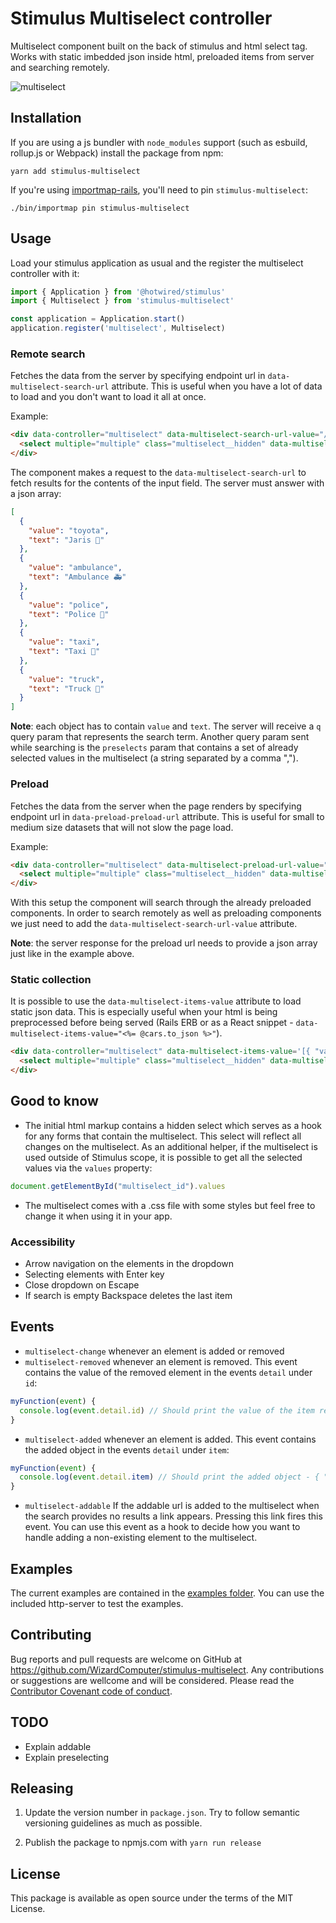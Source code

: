 # Stimulus Multiselect controller
Multiselect component built on the back of stimulus and html select tag. Works with static imbedded json inside html, preloaded items from server and searching remotely.

![multiselect](https://user-images.githubusercontent.com/31761693/196924970-eb19e850-62f9-4af0-ab2d-488bde0a9ea9.gif)

## Installation

If you are using a js bundler with `node_modules` support (such as esbuild, rollup.js or Webpack) install the package from npm:

```plain
yarn add stimulus-multiselect
```

If you're using [importmap-rails](https://github.com/rails/importmap-rails), you'll need to pin `stimulus-multiselect`:

```plain
./bin/importmap pin stimulus-multiselect
```

## Usage

Load your stimulus application as usual and the register the multiselect
controller with it:

```javascript
import { Application } from '@hotwired/stimulus'
import { Multiselect } from 'stimulus-multiselect'

const application = Application.start()
application.register('multiselect', Multiselect)
```

### Remote search

Fetches the data from the server by specifying endpoint url in `data-multiselect-search-url` attribute.
This is useful when you have a lot of data to load and you don't want to load it all at once.

Example:
```html
<div data-controller="multiselect" data-multiselect-search-url-value="/cars" data-placeholder="Search for cars...">
  <select multiple="multiple" class="multiselect__hidden" data-multiselect-target="hidden" name="form[test_ids][]" id="form_test_ids"></select>
</div>
```

The component makes a request to the `data-multiselect-search-url` to fetch results for the contents of the input field. The server must answer with a json array:

```json
[
  {
    "value": "toyota",
    "text": "Jaris 🚗"
  },
  {
    "value": "ambulance",
    "text": "Ambulance 🚑"
  },
  {
    "value": "police",
    "text": "Police 🚓"
  },
  {
    "value": "taxi",
    "text": "Taxi 🚕"
  },
  {
    "value": "truck",
    "text": "Truck 🚚"
  }
]
```

**Note**: each object has to contain `value` and `text`. The server will receive a `q` query param that represents the search term. Another query param sent while searching is the `preselects` param that contains a set of already selected values in the multiselect (a string separated by a comma ",").

### Preload

Fetches the data from the server when the page renders by specifying endpoint url in `data-preload-preload-url` attribute.
This is useful for small to medium size datasets that will not slow the page load.

Example:
```html
<div data-controller="multiselect" data-multiselect-preload-url-value="/cars" data-placeholder="Search for cars...">
  <select multiple="multiple" class="multiselect__hidden" data-multiselect-target="hidden" name="form[test_ids][]" id="form_test_ids"></select>
</div>
```

With this setup the component will search through the already preloaded components. In order to search remotely as well as preloading components we just need to add the `data-multiselect-search-url-value` attribute.

**Note**: the server response for the preload url needs to provide a json array just like in the example above.

### Static collection

It is possible to use the `data-multiselect-items-value` attribute to load static json data. This is especially useful when your html is being preprocessed before being served (Rails ERB or as a React snippet - `data-multiselect-items-value="<%= @cars.to_json %>"`).

```html
<div data-controller="multiselect" data-multiselect-items-value='[{ "value": "cuckoo", "text": "Cuckoo 🐦"}, { "value": "macaw", "text": "Macaw 🦜"}, { "value": "rooster", "text": "Rooster 🐓"}]' data-placeholder="Search for birds...">
  <select multiple="multiple" class="multiselect__hidden" data-multiselect-target="hidden" name="form[test_ids][]" id="form_test_ids"></select>
</div>
```

## Good to know

- The initial html markup contains a hidden select which serves as a hook for any forms that contain the multiselect. This select will reflect all changes on the multiselect. As an additional helper, if the multiselect is used outside of Stimulus scope, it is possible to get all the selected values via the `values` property:

```js
document.getElementById("multiselect_id").values
```

- The multiselect comes with a .css file with some styles but feel free to change it when using it in your app.

### Accessibility

- Arrow navigation on the elements in the dropdown
- Selecting elements with Enter key
- Close dropdown on Escape
- If search is empty Backspace deletes the last item


## Events

- `multiselect-change` whenever an element is added or removed
- `multiselect-removed` whenever an element is removed. This event contains the value of the removed element in the events `detail` under `id`:

```javascript
myFunction(event) {
  console.log(event.detail.id) // Should print the value of the item removed - 13
}
```

- `multiselect-added` whenever an element is added. This event contains the added object in the events `detail` under `item`:

```javascript
myFunction(event) {
  console.log(event.detail.item) // Should print the added object - { "value": "test", "text": "Test" }
}
```
- `multiselect-addable` If the addable url is added to the multiselect when the search provides no results a link appears. Pressing this link fires this event. You can use this event as a hook to decide how you want to handle adding a non-existing element to the multiselect.

## Examples

The current examples are contained in the [examples folder](https://github.com/WizardComputer/stimulus-multiselect/tree/main/examples). You can use the included http-server to test the examples.

## Contributing

Bug reports and pull requests are welcome on GitHub at https://github.com/WizardComputer/stimulus-multiselect. Any contributions or suggestions are wellcome and will be considered. Please read the [Contributor Covenant code of conduct](https://www.contributor-covenant.org/).


## TODO
* Explain addable
* Explain preselecting


## Releasing

1. Update the version number in `package.json`. Try to follow semantic versioning guidelines as much as possible.

2. Publish the package to npmjs.com with `yarn run release`

## License

This package is available as open source under the terms of the MIT License.
